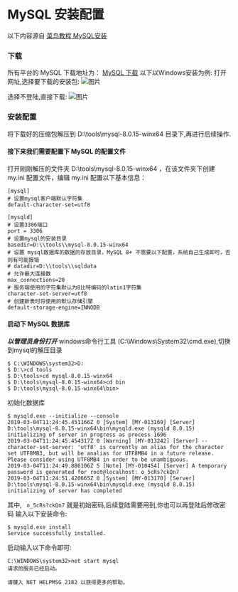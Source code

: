 # MySQL 安装配置

以下内容源自 [菜鸟教程 MySQL安装](http://www.runoob.com/mysql/mysql-install.html)

### 下载 ###
所有平台的 MySQL 下载地址为： [MySQL 下载](https://dev.mysql.com/downloads/mysql/)
以下以Windows安装为例:
打开网址,选择要下载的安装包:
![图片](https://dev.tencent.com/api/project/4121910/files/4717010/imagePreview)

选择不登陆,直接下载:
![图片](https://dev.tencent.com/api/project/4121910/files/4717022/imagePreview)

### 安装配置 ###
将下载好的压缩包解压到 D:\tools\mysql-8.0.15-winx64 目录下,再进行后续操作.

#### 接下来我们需要配置下 MySQL 的配置文件 ####
打开刚刚解压的文件夹 D:\tools\mysql-8.0.15-winx64 ，在该文件夹下创建 my.ini 配置文件，编辑 my.ini 配置以下基本信息：

```
[mysql]
# 设置mysql客户端默认字符集
default-character-set=utf8

[mysqld]
# 设置3306端口
port = 3306
# 设置mysql的安装目录
basedir=D:\\tools\\mysql-8.0.15-winx64
# 设置 mysql数据库的数据的存放目录，MySQL 8+ 不需要以下配置，系统自己生成即可，否则有可能报错
# datadir=D:\\tools\\sqldata
# 允许最大连接数
max_connections=20
# 服务端使用的字符集默认为8比特编码的latin1字符集
character-set-server=utf8
# 创建新表时将使用的默认存储引擎
default-storage-engine=INNODB
```

#### 启动下 MySQL 数据库 ####
***以管理员身份打开*** windows命令行工具 (C:\Windows\System32\cmd.exe),切换到mysql的解压目录

```
$ C:\WINDOWS\system32>D:
$ D:\>cd tools
$ D:\tools>cd mysql-8.0.15-winx64
$ D:\tools\mysql-8.0.15-winx64>cd bin
$ D:\tools\mysql-8.0.15-winx64\bin>
```

初始化数据库

```
$ mysqld.exe --initialize --console
2019-03-04T11:24:45.451166Z 0 [System] [MY-013169] [Server] D:\tools\mysql-8.0.15-winx64\bin\mysqld.exe (mysqld 8.0.15) initializing of server in progress as process 1696
2019-03-04T11:24:45.454317Z 0 [Warning] [MY-013242] [Server] --character-set-server: 'utf8' is currently an alias for the character set UTF8MB3, but will be analias for UTF8MB4 in a future release. Please consider using UTF8MB4 in order to be unambiguous.
2019-03-04T11:24:49.886106Z 5 [Note] [MY-010454] [Server] A temporary password is generated for root@localhost: o_5cRs?ckQn7
2019-03-04T11:24:51.420665Z 0 [System] [MY-013170] [Server] D:\tools\mysql-8.0.15-winx64\bin\mysqld.exe (mysqld 8.0.15) initializing of server has completed
```

其中, ` o_5cRs?ckQn7` 就是初始密码,后续登陆需要用到,你也可以再登陆后修改密码
输入以下安装命令:

```
$ mysqld.exe install
Service successfully installed.
```

启动输入以下命令即可:

```
C:\WINDOWS\system32>net start mysql
请求的服务已经启动。

请键入 NET HELPMSG 2182 以获得更多的帮助。
```
